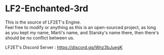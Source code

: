 # LF2-Enchanted-3rd
This is the source of LF2ET's Engine.                                                                  
Feel free to modify or anything as this is an open-sourced project, as long as you kept my name, Marti's name, and Starsky's name there, then there's should be no conflict between us.

LF2ET's Discord Server : https://discord.gg/Wnz3bJuegK
